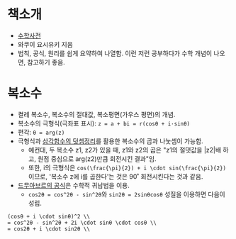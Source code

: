 # 책소개

- [수학사전](http://www.kyobobook.co.kr/product/detailViewKor.laf?mallGb=KOR&ejkGb=KOR&linkClass=2918%20%20%20%20&barcode=9788955883404)
- 와쿠이 요시유키 지음
- 법칙, 공식, 원리를 쉽게 요약하여 나열함. 이런 저런 공부하다가 수학 개념이 나오면, 참고하기 좋음. 


# 복소수

- 켤레 복소수, 복소수의 절대값, 복소평면(가우스 평면)의 개념.
- 복소수의 극형식(극좌표 표시): `z = a + bi = r(cosθ + i·sinθ)`
- 편각: `θ = arg(z)`
- 극형식과 [삼각함수의 덧셈정리](https://ko.wikipedia.org/wiki/%EC%82%BC%EA%B0%81%ED%95%A8%EC%88%98%EC%9D%98_%EB%8D%A7%EC%85%88%EC%A0%95%EB%A6%AC)를 활용한 복소수의 곱과 나눗셈이 가능함.
  - 예컨대, 두 복소수 z1, z2가 있을 때, z1와 z2의 곱은 "z1의 절댓값을 |z2|배 하고, 원점 중심으로 arg(z2)만큼 회전시킨 결과"임.
  - 또한, i의 극형식은 `cos(\frac{\pi}{2}) + i \cdot sin(\frac{\pi}{2})`이므로, '복소수 z에 i를 곱한다'는 것은 90˚ 회전시킨다는 것과 같음.
- [드무아브르의 공식](https://ko.wikipedia.org/wiki/%EB%93%9C%EB%AC%B4%EC%95%84%EB%B8%8C%EB%A5%B4%EC%9D%98_%EA%B3%B5%EC%8B%9D)은 수학적 귀납법을 이용.
  - `cos2θ = cos^2θ - sin^2θ`와 `sin2θ = 2sinθcosθ`  성질을 이용하면 다음이 성립.

```
(cosθ + i \cdot sinθ)^2 \\
= cos^2θ - sin^2θ + 2i \cdot sinθ \cdot cosθ \\
= cos2θ + i \cdot sin2θ \\
```

